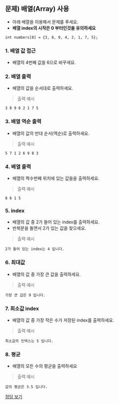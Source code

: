 ## 문제) 배열(Array) 사용

* 아래 배열을 이용해서 문제를 푸세요.
* **배열 index의 시작은 0 부터인것을 유의하세요** 

```
int numbers[8] = {3, 8, 9, 4, 2, 1, 7, 5};
```

### 1. 배열 값 접근
* 배열의 4번째 값을 6으로 바꾸세요.

### 2. 배열 출력
* 배열의 값을 순서대로 출력하세요.

> 출력 예시

```
3 8 9 6 2 1 7 5 
```

### 3. 배열 역순 출력
* 배열의 값의 반대 순서(역순)로 출력하세요.

> 출력 예시

```
5 7 1 2 6 9 8 3 
```

### 4. 배열 출력
* 배열의 짝수번째 위치에 있는 값들을 출력하세요.

> 출력 예시

```
8 6 1 5 
```

### 5. index 
* 배열의 값 중 2가 들어 있는 index를 출력하세요.
* 반복문을 돌면서 2가 있는 값을 찾으세요.

> 출력 예시

```
2가 들어 있는 index는 4 입니다.
```

### 6. 최대값
* 배열의 값 중 가장 큰 값을 출력하세요.

> 출력 예시

```
가장 큰 값은 9 입니다.
```

### 7. 최소값 index
* 배열의 값 중 가장 작은 수가 저장된 index를 출력하세요. 

> 출력 예시

```
최소값의 인덱스는 5 입니다.
```

### 8. 평균
* 배열의 모든 수의 평균을 출력하세요

> 출력 예시

```
값의 평균은 3.5 입니다.
```

[정답 보기](quiz01.c)
